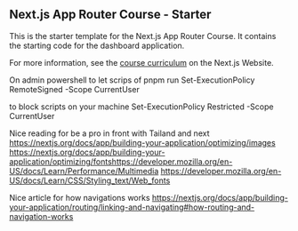 ## Next.js App Router Course - Starter

This is the starter template for the Next.js App Router Course. It contains the starting code for the dashboard application.

For more information, see the [course curriculum](https://nextjs.org/learn) on the Next.js Website.


On admin powershell to let scrips of pnpm run 
Set-ExecutionPolicy RemoteSigned -Scope CurrentUser

to block scripts on your machine
Set-ExecutionPolicy Restricted -Scope CurrentUser



Nice reading for be a pro in front with Tailand and next
https://nextjs.org/docs/app/building-your-application/optimizing/images
https://nextjs.org/docs/app/building-your-application/optimizing/fontshttps://developer.mozilla.org/en-US/docs/Learn/Performance/Multimedia
https://developer.mozilla.org/en-US/docs/Learn/CSS/Styling_text/Web_fonts


Nice article for how navigations works
https://nextjs.org/docs/app/building-your-application/routing/linking-and-navigating#how-routing-and-navigation-works